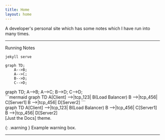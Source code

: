 ```yaml
---
title: Home
layout: home
---
```



A developer's personal site which has some notes which I have run into many times. 


----

Running Notes

`jekyll serve`

```mermaid
graph TD;
    A-->B;
    A-->C;
    B-->D;
    C-->D;
```
<div class="mermaid" markdown="0" >
graph TD;
    A-->B;
    A-->C;
    B-->D;
    C-->D;
</div>
```mermaid
graph TD
A[Client] -->|tcp_123| B(Load Balancer)
B -->|tcp_456| C[Server1] 
B -->|tcp_456| D[Server2]
```
<div class="mermaid" markdown="0" >
graph TD
A[Client] -->|tcp_123| B(Load Balancer)
B -->|tcp_456| C[Server1] 
B -->|tcp_456| D[Server2]
</div>
 [Just the Docs] theme. 

{: .warning }
Example warning box.

----

[^1]: [It can take up to 10 minutes for changes to your site to publish after you push the changes to GitHub](https://docs.github.com/en/pages/setting-up-a-github-pages-site-with-jekyll/creating-a-github-pages-site-with-jekyll#creating-your-site).

[Just the Docs]: https://just-the-docs.github.io/just-the-docs/
[GitHub Pages]: https://docs.github.com/en/pages
[README]: https://github.com/just-the-docs/just-the-docs-template/blob/main/README.md
[Jekyll]: https://jekyllrb.com
[GitHub Pages / Actions workflow]: https://github.blog/changelog/2022-07-27-github-pages-custom-github-actions-workflows-beta/
[use this template]: https://github.com/just-the-docs/just-the-docs-template/generate
